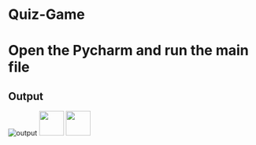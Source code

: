 # Quiz-Game
# Open the Pycharm and run the main file
## Output


![output]()
<img src="https://user-images.githubusercontent.com/36688723/134512431-97c1f755-6372-47a2-9028-ae8fa03c3ac0.gif" width="50" height="50">
<img src="https://user-images.githubusercontent.com/36688723/134513496-6c8c1535-cf52-411f-9e36-29a0d2b6a36a.gif" width="50" height="50">


